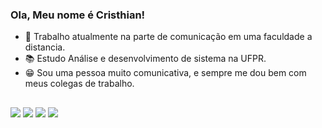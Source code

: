 ### Ola, Meu nome é Cristhian!


- 🔭 Trabalho atualmente na parte de comunicação em uma faculdade a distancia.
- 📚 Estudo Análise e desenvolvimento de sistema na UFPR.
- 😁 Sou uma pessoa muito comunicativa, e sempre me dou bem com meus colegas de trabalho.
##
<div> 
  <a href = "mailto:cristhianrodriques@gmail.com"><img src="https://img.shields.io/badge/-Gmail-%23333?style=for-the-badge&logo=gmail&logoColor=white" target="_blank"></a>
  <a href="https://www.linkedin.com/in/cristhian-rodrigues-4b308617a" target="_blank"><img src="https://img.shields.io/badge/-LinkedIn-%230077B5?style=for-the-badge&logo=linkedin&logoColor=white" target="_blank"></a> 
  <a href="https://www.facebook.com/cristhian.rodrigues.56" target="_blank"><img src="https://img.shields.io/badge/Facebook-1877F2?style=for-the-badge&logo=facebook&logoColor=white" target="_blank"></a> 
  <a href="https://web.whatsapp.com/send?phone=5541996887123" target="_blank"><img src="https://img.shields.io/badge/WhatsApp-25D366?style=for-the-badge&logo=whatsapp&logoColor=white" target="_blank"></a> 

 
</div>
